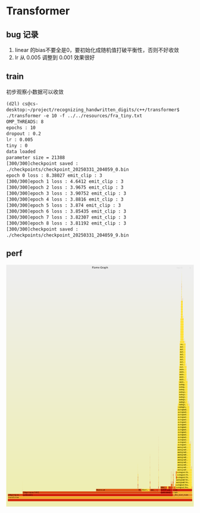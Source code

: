 # Transformer

## bug 记录

1. linear 的bias不要全是0，要初始化成随机值打破平衡性，否则不好收敛
2. lr 从 0.005 调整到 0.001 效果很好

## train

初步观察小数据可以收敛

```
(d2l) cs@cs-desktop:~/project/recognizing_handwritten_digits/c++/transformer$ ./transformer -e 10 -f ../../resources/fra_tiny.txt 
OMP_THREADS: 8
epochs : 10
dropout : 0.2
lr : 0.005
tiny : 0
data loaded
parameter size = 21388
[300/300]checkpoint saved : ./checkpoints/checkpoint_20250331_204059_0.bin
epoch 0 loss : 8.38027 emit_clip : 3
[300/300]epoch 1 loss : 4.6412 emit_clip : 3
[300/300]epoch 2 loss : 3.9675 emit_clip : 3
[300/300]epoch 3 loss : 3.90752 emit_clip : 3
[300/300]epoch 4 loss : 3.8816 emit_clip : 3
[300/300]epoch 5 loss : 3.874 emit_clip : 3
[300/300]epoch 6 loss : 3.85435 emit_clip : 3
[300/300]epoch 7 loss : 3.82307 emit_clip : 3
[300/300]epoch 8 loss : 3.81192 emit_clip : 3
[300/300]checkpoint saved : ./checkpoints/checkpoint_20250331_204059_9.bin
```

## perf
![alt text](perf/p_3681797.svg)